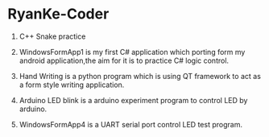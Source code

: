 # RyanKe-Coder 

1.  C++ Snake practice 

2.  WindowsFormApp1 is my first C# application which porting form my android application,the aim for it is to practice C# logic control.

3.  Hand Writing is a python program which is using QT framework to act as a form style writing application. 

4.  Arduino LED blink is a arduino experiment program to control LED by arduino.

5.  WindowsFormApp4 is a UART serial port control LED test program. 
 

